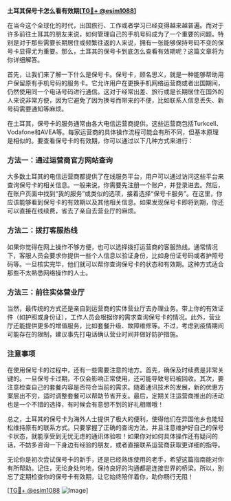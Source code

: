 **土耳其保号卡怎么看有效期[[TG💪+ @esim1088](https://t.me/s/esim1088)]**

在当今这个全球化的时代，出国旅行、工作或者学习已经变得越来越普遍。而对于许多前往土耳其的朋友来说，如何管理自己的手机号码成为了一个重要的问题。特别是对于那些需要长期居住或频繁往返的人来说，拥有一张能够保持号码不变的保号卡显得尤为重要。那么，土耳其的保号卡到底怎么查看有效期呢？这篇文章将为你详细解答。

首先，让我们来了解一下什么是保号卡。保号卡，顾名思义，就是一种能够帮助用户保留原有手机号码的服务卡。它允许用户在更换手机网络运营商或者出国期间，仍然使用同一个电话号码进行通信。这对于经常出差、旅行或是长期居住在国外的人来说非常方便，因为它避免了因为换号而带来的不便，比如联系人信息丢失、新号码需要通知等麻烦。

在土耳其，保号卡的服务通常由各大电信运营商提供。这些运营商包括Turkcell、Vodafone和AVEA等。每家运营商的具体操作流程可能会有所不同，但基本原理是相似的。要查看保号卡的有效期，你可以通过以下几种方式来进行：

### 方法一：通过运营商官方网站查询

大多数土耳其的电信运营商都提供了在线服务平台，用户可以通过访问这些平台来查询保号卡的相关信息。一般来说，你需要先注册一个账户，并登录进去。然后，在账户页面中找到“我的服务”或类似的选项，接着选择“保号卡服务”。在这里，你应该能够看到保号卡的有效期以及其他相关信息。如果发现保号卡即将到期，你还可以直接在线续费，省去了亲自去营业厅的麻烦。

### 方法二：拨打客服热线

如果你觉得在网上操作不够方便，也可以选择拨打运营商的客服热线。通常情况下，客服人员会要求你提供一些个人信息以验证身份，比如身份证号码或者护照号码等。一旦核实完毕，他们就可以帮你查询保号卡的状态和有效期。这种方式适合那些不太熟悉网络操作的人士。

### 方法三：前往实体营业厅

当然，最传统的方式还是亲自到运营商的实体营业厅去办理业务。带上你的有效证件（如护照或身份证），工作人员会根据你的需求查询保号卡的情况。此外，营业厅还能提供更多的增值服务，比如套餐升级、故障维修等。不过，考虑到疫情期间可能存在的限制，建议事先打电话确认营业时间并做好防护措施。

### 注意事项

在使用保号卡的过程中，还有一些需要注意的地方。首先，确保及时续费是非常关键的。一旦保号卡过期，不仅会影响正常使用，还可能导致号码被回收。其次，要注意检查自己的套餐内容是否符合当前的需求。随着通讯技术的发展，新的优惠方案层出不穷，适时调整套餐可以帮助节省开支。最后，定期关注运营商推出的活动也是一个不错的选择，有时候会有意想不到的好礼相赠哦！

总之，土耳其的保号卡为海外人士提供了极大的便利，使得他们在异国他乡也能轻松维持原有的联系方式。只要掌握了正确的查询方法，并且注意维护好自己的保号卡状态，就能享受到无忧无虑的通讯体验啦！如果你对如何具体操作还有疑问的话，不妨多咨询一下身边有经验的朋友，或者直接联系运营商获取更详细的指导。

无论你是初次尝试保号卡的新手，还是已经熟练使用的老手，希望这篇指南能对你有所帮助。记住，无论身处何地，保持良好的沟通都是连接世界的桥梁。所以，别忘了定期检查你的保号卡有效期，让它始终陪伴着你，助你畅行无阻！

[[TG💪+ @esim1088](https://t.me/s/esim1088) ![Image](https://i.postimg.cc/4NQfJmqS/Snipaste-2025-05-13-00-14-12.png)]